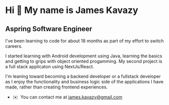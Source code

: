 Hi 👋 My name is James Kavazy
=============================

Aspring Software Engineer
-------------------------

I've been learning to code for about 18 months as part of my effort to switch careers. 

I started learning with Android development using Java, learning the basics and getting to grips with object oriented progamming. My second project is a full stack applicaton using NextJs/React. 

I'm leaning toward becoming a backend developer or a fullstack developer as I enjoy the functionality and business logic side of the applications I have made, rather than creating frontend experiences.

*   ✉️  You can contact me at [james.kavazy@gmail.com](mailto:james.kavazy@gmail.com)
